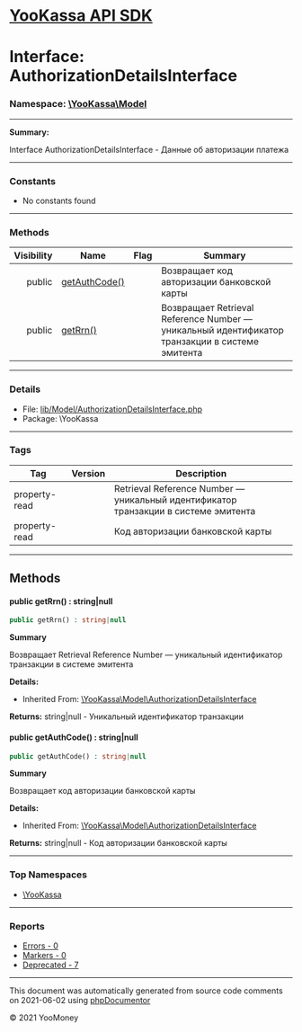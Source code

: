 # [YooKassa API SDK](../home.md)

# Interface: AuthorizationDetailsInterface
### Namespace: [\YooKassa\Model](../namespaces/yookassa-model.md)
---
**Summary:**

Interface AuthorizationDetailsInterface - Данные об авторизации платежа

---
### Constants
* No constants found
---
### Methods
| Visibility | Name | Flag | Summary |
| ----------:| ---- | ---- | ------- |
| public | [getAuthCode()](../classes/YooKassa-Model-AuthorizationDetailsInterface.md#method_getAuthCode) |  | Возвращает код авторизации банковской карты |
| public | [getRrn()](../classes/YooKassa-Model-AuthorizationDetailsInterface.md#method_getRrn) |  | Возвращает Retrieval Reference Number — уникальный идентификатор транзакции в системе эмитента |

---
### Details
* File: [lib/Model/AuthorizationDetailsInterface.php](../../lib/Model/AuthorizationDetailsInterface.php)
* Package: \YooKassa
---
### Tags
| Tag | Version | Description |
| --- | ------- | ----------- |
| property-read |  | Retrieval Reference Number — уникальный идентификатор транзакции в системе эмитента |
| property-read |  | Код авторизации банковской карты |
---
## Methods
<a name="method_getRrn" class="anchor"></a>
#### public getRrn() : string|null

```php
public getRrn() : string|null
```

**Summary**

Возвращает Retrieval Reference Number — уникальный идентификатор транзакции в системе эмитента

**Details:**
* Inherited From: [\YooKassa\Model\AuthorizationDetailsInterface](../classes/YooKassa-Model-AuthorizationDetailsInterface.md)

**Returns:** string|null - Уникальный идентификатор транзакции


<a name="method_getAuthCode" class="anchor"></a>
#### public getAuthCode() : string|null

```php
public getAuthCode() : string|null
```

**Summary**

Возвращает код авторизации банковской карты

**Details:**
* Inherited From: [\YooKassa\Model\AuthorizationDetailsInterface](../classes/YooKassa-Model-AuthorizationDetailsInterface.md)

**Returns:** string|null - Код авторизации банковской карты




---

### Top Namespaces

* [\YooKassa](../namespaces/yookassa.md)

---

### Reports
* [Errors - 0](../reports/errors.md)
* [Markers - 0](../reports/markers.md)
* [Deprecated - 7](../reports/deprecated.md)

---

This document was automatically generated from source code comments on 2021-06-02 using [phpDocumentor](http://www.phpdoc.org/)

&copy; 2021 YooMoney